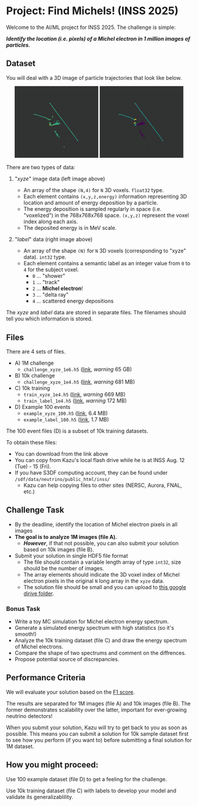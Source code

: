 # Project: Find Michels! (INSS 2025)

Welcome to the AI/ML project for INSS 2025. The challenge is simple:

**_Identify the location (i.e. pixels) of a Michel electron in 1 million images of particles._**


## Dataset

You will deal with a 3D image of particle trajectories that look like below.

<div align='center'>
<img src="./images/energy_rotation.gif" alt="energy" width="45%" />
<img src="./images/label_rotation.gif" alt="label" width="45%" />
</div>

There are two types of data:

1. "_xyze_" image data (left image above)
    - An array of the shape `(N,4)` for `N` 3D voxels. `float32` type.
    - Each element contains `(x,y,z,energy)` information representing 3D location and amount of energy deposition by a particle.
    - The energy deposition is sampled regularly in space (i.e. "voxelized") in the 768x768x768 space. `(x,y,z)` represent the voxel index along each axis.
    - The deposited energy is in MeV scale.

2. "_label_" data (right image above)
    - An array of the shape `(N)` for `N` 3D voxels (corresponding to "xyze" data). `int32` type.
    - Each element contains a semantic label as an integer value from `0` to `4` for the subject voxel.
      - `0` ... "shower"
      - `1` ... "track"
      - `2` ... **Michel electron**!
      - `3` ... "delta ray"
      - `4` ... scattered energy depositions
     
The _xyze_ and _label_ data are stored in separate files. The filenames should tell you which information is stored.

## Files

There are 4 sets of files.

- A) 1M challenge 
    - `challenge_xyze_1e6.h5` ([link](https://s3df.slac.stanford.edu/data/neutrino/inss/challenge_xyze_1e6.h5), _warning_ 65 GB)
- B) 10k challenge 
    - `challenge_xyze_1e4.h5` ([link](https://s3df.slac.stanford.edu/data/neutrino/inss/challenge_xyze_1e4.h5), _warning_ 681 MB)
- C) 10k training
    - `train_xyze_1e4.h5` ([link](https://s3df.slac.stanford.edu/data/neutrino/inss/train_xyze_1e4.h5), _warning_ 669 MB)
    - `train_label_1e4.h5` ([link](https://s3df.slac.stanford.edu/data/neutrino/inss/train_label_1e4.h5), _warning_ 172 MB)
- D) Example 100 events
    - `example_xyze_100.h5` ([link](https://s3df.slac.stanford.edu/data/neutrino/inss/example_xyze_100.h5), 6.4 MB)
    - `example_label_100.h5` ([link](https://s3df.slac.stanford.edu/data/neutrino/inss/example_label_100.h5), 1.7 MB)

The 100 event files (D) is a subset of 10k training datasets.

To obtain these files:
* You can download from the link above
* You can copy from Kazu's local flash drive while he is at INSS Aug. 12 (Tue) - 15 (Fri).
* If you have S3DF computing account, they can be found under `/sdf/data/neutrino/public_html/inss/`
  * Kazu can help copying files to other sites (NERSC, Aurora, FNAL, etc.)

## Challenge Task

* By the deadline, identify the location of Michel electron pixels in all images
* **The goal is to analyze 1M images (file A).**
  * **_However_**, if that not possible, you can also submit your solution based on 10k images (file B).
* Submit your solution in single HDF5 file format
  * The file should contain a variable length array of type `int32`, size should be the number of images.
  * The array elements should indicate the 3D voxel index of Michel electron pixels in the original `N` long array in the `xyze` data.
  * The solution file should be small and you can upload to [this google dirive folder](https://drive.google.com/drive/folders/1D6KAkd2Fyi6mqk6pYsz1ZZhh7eOWA9lw?usp=sharing).
 
### Bonus Task
* Write a toy MC simulation for Michel electron energy spectrum.
* Generate a simulated energy spectrum with high statistics (so it's smooth!)
* Analyze the 10k training dataset (file C) and draw the energy spectrum of Michel electrons.
* Compare the shape of two spectrums and comment on the diffrences.
* Propose potential source of discrepancies. 

## Performance Criteria

We will evaluate your solution based on the [F1 score](https://en.wikipedia.org/wiki/F-score). 

The results are separated for 1M images (file A) and 10k images (file B). The former demonstrates scalability over the latter, important for ever-growing neutrino detectors!

When you submit your solution, Kazu will try to get back to you as soon as possible. This means you can submit a solution for 10k sample dataset first to see how you perform (if you want to) before submitting a final solution for 1M dataset.

## How you might proceed:

Use 100 example dataset (file D) to get a feeling for the challenge.

Use 10k training dataset (file C) with labels to develop your model and validate its generalizablility.




